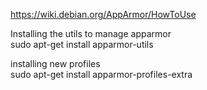 https://wiki.debian.org/AppArmor/HowToUse

Installing the utils to manage apparmor   
sudo apt-get install apparmor-utils  

installing new profiles   
sudo apt-get install apparmor-profiles-extra  
